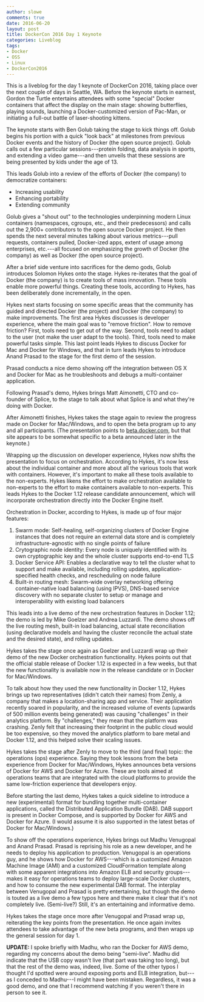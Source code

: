 ```yaml
---
author: slowe
comments: true
date: 2016-06-20
layout: post
title: DockerCon 2016 Day 1 Keynote
categories: Liveblog
tags:
- Docker
- OSS
- Linux
- DockerCon2016
---
```


This is a liveblog for the day 1 keynote of DockerCon 2016, taking place over the next couple of days in Seattle, WA. Before the keynote starts in earnest, Gordon the Turtle entertains attendees with some "special" Docker containers that affect the display on the main stage: showing butterflies, playing sounds, launching a Docker-customized version of Pac-Man, or initiating a full-out battle of laser-shooting kittens.

The keynote starts with Ben Golub taking the stage to kick things off. Golub begins his portion with a quick "look back" at milestones from previous Docker events and the history of Docker (the open source project). Golub calls out a few particular sessions---protein folding, data analysis in sports, and extending a video game---and then unveils that these sessions are being presented by kids under the age of 13.

This leads Golub into a review of the efforts of Docker (the company) to democratize containers:

* Increasing usability
* Enhancing portability
* Extending community

Golub gives a "shout out" to the technologies underpinning modern Linux containers (namespaces, cgroups, etc., and their predecessors) and calls out the 2,900+ contributors to the open source Docker project. He then spends the next several minutes talking about various metrics---pull requests, containers pulled, Docker-ized apps, extent of usage among enterprises, etc.---all focused on emphasizing the growth of Docker (the company) as well as Docker (the open source project).

After a brief side venture into sacrifices for the demo gods, Golub introduces Solomon Hykes onto the stage. Hykes re-iterates that the goal of Docker (the company) is to create tools of mass innovation. These tools enable more powerful things. Creating these tools, according to Hykes, has been deliberately done incrementally, in the open.

Hykes next starts focusing on some specific areas that the community has guided and directed Docker (the project) and Docker (the company) to make improvements. The first area Hykes discusses is developer experience, where the main goal was to "remove friction". How to remove friction? First, tools need to get out of the way. Second, tools need to adapt to the user (not make the user adapt to the tools). Third, tools need to make powerful tasks simple. This last point leads Hykes to discuss Docker for Mac and Docker for Windows, and that in turn leads Hykes to introduce Anand Prasad to the stage for the first demo of the session.

Prasad conducts a nice demo showing off the integration between OS X and Docker for Mac as he troubleshoots and debugs a multi-container application.

Following Prasad's demo, Hykes brings Matt Aimonetti, CTO and co-founder of Splice, to the stage to talk about what Splice is and what they're doing with Docker.

After Aimonetti finishes, Hykes takes the stage again to review the progress made on Docker for Mac/Windows, and to open the beta program up to any and all participants. (The presentation points to [beta.docker.com](https://beta.docker.com/), but that site appears to be somewhat specific to a beta announced later in the keynote.)

Wrapping up the discussion on developer experience, Hykes now shifts the presentation to focus on orchestration. According to Hykes, it's now less about the individual container and more about all the various tools that work with containers. However, it's important to make all these tools available to the non-experts. Hykes likens the effort to make orchestration available to non-experts to the effort to make containers available to non-experts. This leads Hykes to the Docker 1.12 release candidate announcement, which will incorporate orchestration directly into the Docker Engine itself.

Orchestration in Docker, according to Hykes, is made up of four major features:

1. Swarm mode: Self-healing, self-organizing clusters of Docker Engine instances that does not require an external data store and is completely infrastructure-agnostic with no single points of failure
2. Crytographic node identity: Every node is uniquely identified with its own cryptographic key and the whole cluster supports end-to-end TLS
3. Docker Service API: Enables a declarative way to tell the cluster what to support and make available, including rolling updates, application-specified health checks, and rescheduling on node failure
4. Built-in routing mesh: Swarm-wide overlay networking offering container-native load balancing (using IPVS), DNS-based service discovery with no separate cluster to setup or manage and interoperability with existing load balancers

This leads into a live demo of the new orchestration features in Docker 1.12; the demo is led by Mike Goelzer and Andrea Luzzardi. The demo shows off the live routing mesh, built-in load balancing, actual state reconciliation (using declarative models and having the cluster reconcile the actual state and the desired state), and rolling updates.

Hykes takes the stage once again as Goelzer and Luzzardi wrap up their demo of the new Docker orchestration functionality. Hykes points out that the official stable release of Docker 1.12 is expected in a few weeks, but that the new functionality is available now in the release candidate or in Docker for Mac/Windows.

To talk about how they used the new functionality in Docker 1.12, Hykes brings up two representatives (didn't catch their names) from Zenly, a company that makes a location-sharing app and service. Their application recently soared in popularity, and the increased volume of events (upwards of 500 million events being generated) was causing "challenges" in their analytics platform. By "challenges," they mean that the platform was crashing. Zenly felt that increasing their footprint in the public cloud would be too expensive, so they moved the analytics platform to bare metal and Docker 1.12, and this helped solve their scaling issues.

Hykes takes the stage after Zenly to move to the third (and final) topic: the operations (ops) experience. Saying they took lessons from the beta experience from Docker for Mac/Windows, Hykes announces beta versions of Docker for AWS and Docker for Azure. These are tools aimed at operations teams that are integrated with the cloud platforms to provide the same low-friction experience that developers enjoy.

Before starting the last demo, Hykes takes a quick sideline to introduce a new (experimental) format for bundling together multi-container applications, called the Distributed Application Bundle (DAB). DAB support is present in Docker Compose, and is supported by Docker for AWS and Docker for Azure. (I would assume it is also supported in the latest betas of Docker for Mac/Windows.)

To show off the operations experience, Hykes brings out Madhu Venugopal and Anand Prasad. Prasad is reprising his role as a new developer, and he needs to deploy his application to production. Venugopal is an operations guy, and he shows how Docker for AWS---which is a customized Amazon Machine Image (AMI) and a customized CloudFormation template along with some apparent integrations into Amazon ELB and security groups---makes it easy for operations teams to deploy large-scale Docker clusters, and how to consume the new experimental DAB format. The interplay between Venugopal and Prasad is pretty entertaining, but though the demo is touted as a live demo a few typos here and there make it clear that it's not completely live. (Semi-live?) Still, it's an entertaining and informative demo.

Hykes takes the stage once more after Venugopal and Prasad wrap up, reiterating the key points from the presentation. He once again invites attendees to take advantage of the new beta programs, and then wraps up the general session for day 1.

**UPDATE:** I spoke briefly with Madhu, who ran the Docker for AWS demo, regarding my concerns about the demo being "semi-live". Madhu did indicate that the USB copy wasn't live (that part was taking too long), but that the rest of the demo was, indeed, live. Some of the other typos I thought I'd spotted were around exposing ports and ELB integration, but---as I conceded to Madhu---I might have been mistaken. Regardless, it was a good demo, and one that I recommend watching if you weren't there in person to see it.

